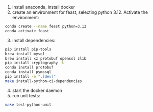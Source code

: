 1. install anaconda, install docker
2. create an environment for feast, selecting python 3.12. Activate the environment:
```bash
conda create --name feast python=3.12
conda activate feast
```
3. install dependencies:
```bash
pip install pip-tools
brew install mysql
brew install xz protobuf openssl zlib
pip install cryptography -U
conda install protobuf
conda install pymssql
pip install -e ".[dev]"
make install-python-ci-dependencies
```
4. start the docker daemon
5. run unit tests:
```bash
make test-python-unit
```

